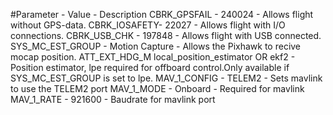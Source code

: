 #Parameter    - Value - Description
CBRK_GPSFAIL - 240024 - Allows flight without GPS-data.
CBRK_IOSAFETY- 22027 - Allows flight with I/O connections.
CBRK_USB_CHK - 197848 - Allows flight with USB connected.
SYS_MC_EST_GROUP - Motion Capture - Allows the Pixhawk to recive mocap position.
ATT_EXT_HDG_M local_position_estimator OR ekf2 - Position estimator, lpe required for offboard control.Only available if SYS_MC_EST_GROUP is set to lpe.
MAV_1_CONFIG - TELEM2 - Sets mavlink to use the TELEM2 port
MAV_1_MODE - Onboard - Required for mavlink
MAV_1_RATE - 921600  - Baudrate for mavlink port


